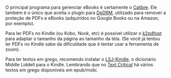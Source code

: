  
O principal programa para gerenciar eBooks é certamente o [Calibre](https://calibre-ebook.com). Ele também é o único que aceita o plugin para [DeDRM](https://github.com/apprenticeharper/DeDRM_tools/releases), utilizado para remover a proteção de PDFs e eBooks (adquiridos no Google Books ou na Amazon, por exemplo).  
  
Para ler PDFs no Kindle (ou Kobo, Nook, etc) é possível utilizar o [k2pdfopt](http://www.willus.com/k2pdfopt/) para adaptar o tamanho da página ao tamanho da tela. (Se você já tentou ler PDFs no Kindle sabe da dificuldade que é tentar usar a ferramenta de zoom).  
  
Para ler textos em grego, recomendo instalar o [LSJ-Kindle](https://github.com/itayperl/lsj-kindle), o dicionário Middle Liddell para o Kindle. Lembrando que no [Text Critical](https://textcritical.net) há vários textos em grego disponíveis em epub/mobi.  
  
